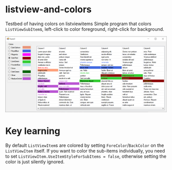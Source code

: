 # listview-and-colors
Testbed of having colors on listviewitems
Simple program that colors `ListViewSubItem`s, left-click to color foreground, right-click for background.

![screenshot of tool](screenshot.png?raw=true)

# Key learning
By default `ListViewItem`s are colored by setting `ForeColor`/`BackColor` on the `ListViewItem` itself. If you want to color the sub-items individually, you need to set `ListViewItem.UseItemStyleForSubItems = false`, otherwise setting the color is just silently ignored.

